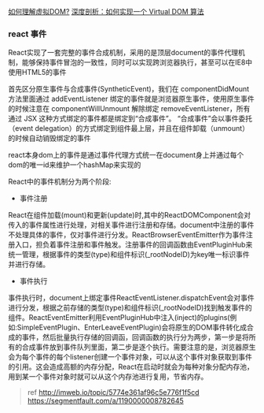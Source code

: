 [如何理解虚拟DOM?](https://www.zhihu.com/question/29504639/answer/44680878)
[深度剖析：如何实现一个 Virtual DOM 算法](https://github.com/livoras/blog/issues/13)

### react 事件

React实现了一套完整的事件合成机制，采用的是顶层document的事件代理机制，能够保持事件冒泡的一致性，同时可以实现跨浏览器执行，甚至可以在IE8中使用HTML5的事件

首先区分原生事件与合成事件(SyntheticEvent)，我们在 componentDidMount 方法里面通过 addEventListener 绑定的事件就是浏览器原生事件，使用原生事件的时候注意在 componentWillUnmount 解除绑定 removeEventListener，所有通过 JSX 这种方式绑定的事件都是绑定到“合成事件”。 “合成事件”会以事件委托（event delegation）的方式绑定到组件最上层，并且在组件卸载（unmount）的时候自动销毁绑定的事件

react本身dom上的事件是通过事件代理方式统一在document身上并通过每个dom的唯一id来维护一个hashMap来实现的

React中的事件机制分为两个阶段:

- 事件注册

React在组件加载(mount)和更新(update)时,其中的ReactDOMComponent会对传入的事件属性进行处理，对相关事件进行注册和存储。document中注册的事件不处理具体的事件，仅对事件进行分发。ReactBrowserEventEmitter作为事件注册入口，担负着事件注册和事件触发。注册事件的回调函数由EventPluginHub来统一管理，根据事件的类型(type)和组件标识(_rootNodeID)为key唯一标识事件并进行存储。

- 事件执行

事件执行时，document上绑定事件ReactEventListener.dispatchEvent会对事件进行分发，根据之前存储的类型(type)和组件标识(_rootNodeID)找到触发事件的组件。ReactEventEmitter利用EventPluginHub中注入(inject)的plugins(例如:SimpleEventPlugin、EnterLeaveEventPlugin)会将原生的DOM事件转化成合成的事件，然后批量执行存储的回调函，回调函数的执行分为两步，第一步是将所有的合成事件放到事件队列里面，第二步是逐个执行。需要注意的是，浏览器原生会为每个事件的每个listener创建一个事件对象，可以从这个事件对象获取到事件的引用。这会造成高额的内存分配，React在启动时就会为每种对象分配内存池，用到某一个事件对象时就可以从这个内存池进行复用，节省内存。

>ref
<http://imweb.io/topic/5774e361af96c5e776f1f5cd>
<https://segmentfault.com/a/1190000008782645>